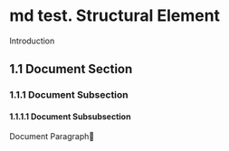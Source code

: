 # md test. Structural Element

Introduction

## 1.1 Document Section

### 1.1.1 Document Subsection

#### 1.1.1.1 Document Subsubsection

Document Paragraph
